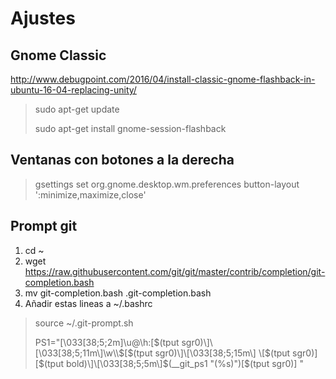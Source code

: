 # Ajustes

## Gnome Classic
http://www.debugpoint.com/2016/04/install-classic-gnome-flashback-in-ubuntu-16-04-replacing-unity/

> sudo apt-get update
> 
> sudo apt-get install gnome-session-flashback

## Ventanas con botones a la derecha
> gsettings set org.gnome.desktop.wm.preferences button-layout ':minimize,maximize,close'


## Prompt git

1. cd ~
2. wget https://raw.githubusercontent.com/git/git/master/contrib/completion/git-completion.bash
3. mv git-completion.bash .git-completion.bash
4. Añadir estas lineas a ~/.bashrc 
> source ~/.git-prompt.sh
> 
> PS1="\[\033[38;5;2m\]\u@\h:\[$(tput sgr0)\]\[\033[38;5;11m\]\w\\$\[$(tput sgr0)\]\[\033[38;5;15m\] \[$(tput sgr0)\]\[$(tput bold)\]\[\033[38;5;5m\]$(__git_ps1 "(%s)")\[$(tput sgr0)\] "
